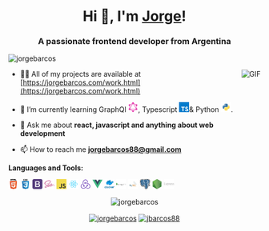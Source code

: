 <h1 align="center">Hi 👋, I'm <a href="https://jorgebarcos.com" target="blank">Jorge</a>! </h1>
<h3 align="center">A passionate frontend developer from Argentina</h3>
<p align="left"> <img src="https://komarev.com/ghpvc/?username=jorgebarcos" alt="jorgebarcos" /> </p>

<img align="right" alt="GIF" height="250" src="https://media2.giphy.com/media/Q7SKqn3G97xpmfSOvG/giphy.gif?cid=ecf05e47xkcsw5j0xq4htaugauymt9s5id7r0640g06xnvow&rid=giphy.gif" />

- 👨‍💻 All of my projects are available at [https://jorgebarcos.com/work.html](https://jorgebarcos.com/work.html)

- 🌱 I’m currently learning GraphQl  <code><img height="20" src="https://raw.githubusercontent.com/github/explore/5c058a388828bb5fde0bcafd4bc867b5bb3f26f3/topics/graphql/graphql.png"></code>, Typescript <code><img height="20" src="https://raw.githubusercontent.com/github/explore/80688e429a7d4ef2fca1e82350fe8e3517d3494d/topics/typescript/typescript.png"></code>& Python <code><img height="20" src="https://raw.githubusercontent.com/github/explore/5c058a388828bb5fde0bcafd4bc867b5bb3f26f3/topics/python/python.png"></code>. 

- 💬 Ask me about **react, javascript and anything about web development**

- 📫 How to reach me **jorgebarcos88@gmail.com**

**Languages and Tools:**  
<p align="left">
  <code><img src="https://raw.githubusercontent.com/github/explore/5c058a388828bb5fde0bcafd4bc867b5bb3f26f3/topics/html/html.png" alt="html5" width="20" height="20"/></code>
  <code><img src="https://raw.githubusercontent.com/github/explore/5c058a388828bb5fde0bcafd4bc867b5bb3f26f3/topics/css/css.png" alt="css3" width="20" height="20"/></code>
  <code><img src="https://raw.githubusercontent.com/github/explore/5c058a388828bb5fde0bcafd4bc867b5bb3f26f3/topics/bootstrap/bootstrap.png" alt="bootstrap" width="20" height="20"/></code>
  <code><img src="https://raw.githubusercontent.com/github/explore/5c058a388828bb5fde0bcafd4bc867b5bb3f26f3/topics/sass/sass.png" alt="sass" width="20" height="20"/></code>
  <code><img src="https://raw.githubusercontent.com/github/explore/5c058a388828bb5fde0bcafd4bc867b5bb3f26f3/topics/javascript/javascript.png" alt="javascript" width="20" height="20"/></code>
  <code><img src="https://raw.githubusercontent.com/github/explore/5c058a388828bb5fde0bcafd4bc867b5bb3f26f3/topics/react/react.png" alt="react" width="20" height="20"/></code>
  <code><img src="https://raw.githubusercontent.com/github/explore/5c058a388828bb5fde0bcafd4bc867b5bb3f26f3/topics/redux/redux.png" alt="react" width="20" height="20"/></code>
  <code><img src="https://raw.githubusercontent.com/github/explore/5c058a388828bb5fde0bcafd4bc867b5bb3f26f3/topics/vue/vue.png" alt="vuejs" width="20" height="20"/></code> 
  <code><img src="https://raw.githubusercontent.com/github/explore/5c058a388828bb5fde0bcafd4bc867b5bb3f26f3/topics/docker/docker.png" alt="docker" width="20" height="20"/></code> 
  <code><img src="https://raw.githubusercontent.com/github/explore/5c058a388828bb5fde0bcafd4bc867b5bb3f26f3/topics/mongodb/mongodb.png" alt="mongodb" width="20" height="20"/></code> 
  <code><img src="https://raw.githubusercontent.com/github/explore/5c058a388828bb5fde0bcafd4bc867b5bb3f26f3/topics/mysql/mysql.png" alt="mysql" width="20" height="20"/></code> 
  <code><img src="https://raw.githubusercontent.com/github/explore/5c058a388828bb5fde0bcafd4bc867b5bb3f26f3/topics/postgresql/postgresql.png" alt="postgresql" width="20" height="20"/></code> 
  <code><img src="https://raw.githubusercontent.com/github/explore/5c058a388828bb5fde0bcafd4bc867b5bb3f26f3/topics/nodejs/nodejs.png" alt="nodejs" width="20" height="20"/></code>
 <code><img src="https://raw.githubusercontent.com/github/explore/5c058a388828bb5fde0bcafd4bc867b5bb3f26f3/topics/express/express.png" alt="nodejs" width="20" height="20"/></code>
  
</p>
  
  <p align="center"> 
  <img src="https://github-readme-stats.vercel.app/api?username=jorgebarcos&show_icons=true" alt="jorgebarcos" /> </p>

<p align="center">
<a href="https://linkedin.com/in/jorgebarcos" target="blank"><img align="center" src="https://cdn.jsdelivr.net/npm/simple-icons@3.0.1/icons/linkedin.svg" alt="jorgebarcos" height="20" width="20" /></a>
<a href="https://fb.com/jbarcos88" target="blank"><img align="center" src="https://cdn.jsdelivr.net/npm/simple-icons@3.0.1/icons/facebook.svg" alt="jbarcos88" height="20" width="20" /></a>
</p>
<!--
```js
const jor = {
  pronouns: he" | "him",
  code: [Javascript, Typescript, HTML, CSS],
  tools: [React, Redux, Node, Storybook, Styled-Components, Jest, Docker],
}
```

## You can find me :point_down::
- [Blog](https://jorgebarcos.com)
- [Linkedin](https://www.linkedin.com/in/jorgebarcos/)
- [Facebook](https://web.facebook.com/jbarcos88/)

[![jorgebarcos github stats](https://github-readme-stats.vercel.app/api?username=jorgebarcos)](https://github.com/anuraghazra/github-readme-stats)

-->


<!--
**jorgebarcos/jorgebarcos** is a ✨ _special_ ✨ repository because its `README.md` (this file) appears on your GitHub profile.

Here are some ideas to get you started:

- 🔭 I’m currently working on ...
- 🌱 I’m currently learning ...
- 👯 I’m looking to collaborate on ...
- 🤔 I’m looking for help with ...
- 💬 Ask me about ...
- 📫 How to reach me: ...
- 😄 Pronouns: ...
- ⚡ Fun fact: ...
-->
